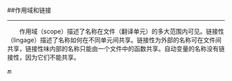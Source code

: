 ##作用域和链接

---

&emsp;&emsp;作用域（scope）描述了名称在文件（翻译单元）的多大范围内可见。链接性（lingage）描述了名称如何在不同单元间共享。链接性为外部的名称可在文件间共享，链接性味内部的名称只能由一个文件中的函数共享。自动变量的名称没有链接性，因为它们不能共享。

🔚